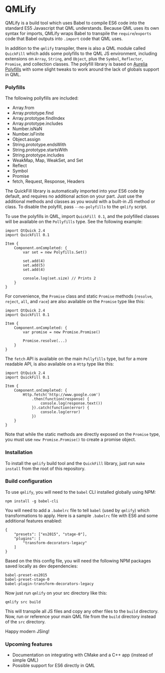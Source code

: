QMLify
======

QMLify is a build tool which uses Babel to compile ES6 code into the standard ES5 Javascript that QML understands. Because QML uses its own syntax for imports, QMLify wraps Babel to transpile the `require`/`exports` code that Babel outputs into `.import` code that QML uses.

In addition to the `qmlify` transpiler, there is also a QML module called `QuickFill` which adds some polyfills to the QML JS environment, including extensions on `Array`, `String`, and `Object`, plus the `Symbol`, `Reflector`, `Promise`, and collection classes. The polyfill library is based on [Aurelia Polyfills](https://github.com/aurelia/polyfills) with some slight tweaks to work around the lack of globals support in QML.

### Polyfills

The following pollyfills are included:

  - Array.from
  - Array.prototype.find
  - Array.prototype.findIndex
  - Array.prototype.includes
  - Number.isNaN
  - Number.isFinite
  - Object.assign
  - String.prototype.endsWith
  - String.prototype.startsWith
  - String.prototype.includes
  - WeakMap, Map, WeakSet, and Set
  - Reflect
  - Symbol
  - Promise
  - fetch, Request, Response, Headers

The QuickFill library is automatically imported into your ES6 code by default, and requires no additional action on your part. Just use the additional methods and classes as you would with a built-in JS method or class. To disable the polyfill, pass `--no-polyfills` to the `qmlify` script.

To use the polyfills in QML, import `QuickFill 0.1`, and the polyfilled classes will be available on the `Pollyfills` type. See the following example:

    import QtQuick 2.4
    import QuickFill 0.1

    Item {
        Component.onCompleted: {
            var set = new Polyfills.Set()

            set.add(4)
            set.add(5)
            set.add(4)

            console.log(set.size) // Prints 2
        }
    }

For convenience, the `Promise` class and static `Promise` methods (`resolve`, `reject`, `all`, and `race`) are also available on the `Promise` type like this:

    import QtQuick 2.4
    import QuickFill 0.1

    Item {
        Component.onCompleted: {
            var promise = new Promise.Promise()

            Promise.resolve(...)
        }
    }

The `fetch` API is available on the main `Pollyfills` type, but for a more readable API, is also available on a `Http` type like this:

    import QtQuick 2.4
    import QuickFill 0.1

    Item {
        Component.onCompleted: {
            Http.fetch('http://www.google.com')
                .then(function(response) {
                    console.log(response.text())
                }).catch(function(error) {
                    console.log(error)
                })
        }
    }

Note that while the static methods are directly exposed on the `Promise` type, you must use `new Promise.Promise()` to create a promise object.

### Installation

To install the `qmlify` build tool and the `QuickFill` library, just run `make install` from the root of this repository.

### Build configuration

To use `qmlify`, you will need to the `babel` CLI installed globally using NPM:

    npm install -g babel-cli

You will need to add a `.babelrc` file to tell `babel` (used by `qmlify`) which transformations to apply. Here is a sample `.babelrc` file with ES6 and some additional features enabled:

    {
        "presets": ["es2015", "stage-0"],
        "plugins": [
            "transform-decorators-legacy"
        ]
    }

Based on the this config file, you will need the following NPM packages saved locally as dev dependencies:

    babel-preset-es2015
    babel-preset-stage-0
    babel-plugin-transform-decorators-legacy

Now just run `qmlify` on your src directory like this:

    qmlify src build

This will transpile all JS files and copy any other files to the `build` directory. Now, run or reference your main QML file from the `build` directory instead of the `src` directory.

Happy modern JSing!

### Upcoming features

 - Documentation on integrating with CMake and a C++ app (instead of simple QML)
 - Possible support for ES6 directly in QML
